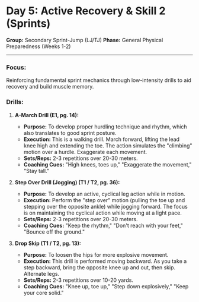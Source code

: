 # Day 5: Active Recovery & Skill 2 (Sprints)

**Group:** Secondary Sprint-Jump (LJ/TJ)
**Phase:** General Physical Preparedness (Weeks 1-2)

---

### Focus:
Reinforcing fundamental sprint mechanics through low-intensity drills to aid recovery and build muscle memory.

### Drills:

1.  **A-March Drill (E1, pg. 14):**
    *   **Purpose:** To develop proper hurdling technique and rhythm, which also translates to good sprint posture.
    *   **Execution:** This is a walking drill. March forward, lifting the lead knee high and extending the toe. The action simulates the "climbing" motion over a hurdle. Exaggerate each movement.
    *   **Sets/Reps:** 2-3 repetitions over 20-30 meters.
    *   **Coaching Cues:** "High knees, toes up," "Exaggerate the movement," "Stay tall."

2.  **Step Over Drill (Jogging) (T1 / T2, pg. 36):**
    *   **Purpose:** To develop an active, cyclical leg action while in motion.
    *   **Execution:** Perform the "step over" motion (pulling the toe up and stepping over the opposite ankle) while jogging forward. The focus is on maintaining the cyclical action while moving at a light pace.
    *   **Sets/Reps:** 2-3 repetitions over 20-30 meters.
    *   **Coaching Cues:** "Keep the rhythm," "Don't reach with your feet," "Bounce off the ground."

3.  **Drop Skip (T1 / T2, pg. 13):**
    *   **Purpose:** To loosen the hips for more explosive movement.
    *   **Execution:** This drill is performed moving backward. As you take a step backward, bring the opposite knee up and out, then skip. Alternate legs.
    *   **Sets/Reps:** 2-3 repetitions over 10-20 yards.
    *   **Coaching Cues:** "Knee up, toe up," "Step down explosively," "Keep your core solid."
